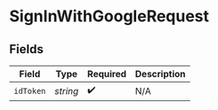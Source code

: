 # SignInWithGoogleRequest


## Fields

| Field              | Type               | Required           | Description        |
| ------------------ | ------------------ | ------------------ | ------------------ |
| `idToken`          | *string*           | :heavy_check_mark: | N/A                |